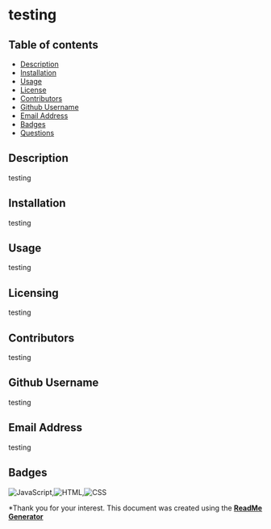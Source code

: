 # testing
  
  ## Table of contents
  - [Description](#description)
  - [Installation](#installation)
  - [Usage](#usage)
  - [License](#licensing)
  - [Contributors](#contributors)
  - [Github Username](#github)
  - [Email Address](#email)
  - [Badges](#badges)
  - [Questions](#questions)

  ## Description

  testing

  ## Installation

  testing

  ## Usage

  testing

  ## Licensing

  testing

  ## Contributors

  testing

  ## Github Username

  testing

  ## Email Address

  testing

  ## Badges

  ![JavaScript](https://img.shields.io/github/languages/top/nielsenjared/badmath),![HTML](https://img.shields.io/badge/HTML-100%25-orange),![CSS](https://img.shields.io/badge/CSS-100%25-yellowgreen)
  

*Thank you for your interest. This document was created using the **[ReadMe Generator](https://github.com/ryanbrowne360/09ReadMeGenerator.git)**
  

